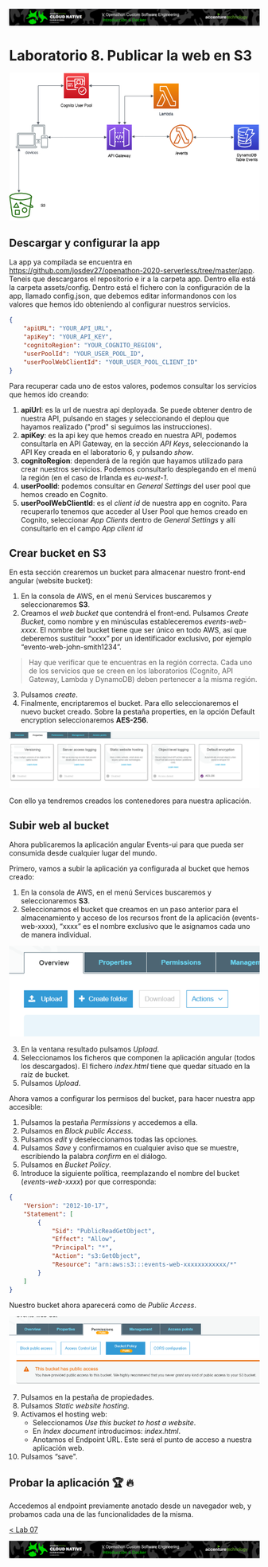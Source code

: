 <p align="center">
    <img src="../resources/header.png">
</p>

# Laboratorio 8. Publicar la web en S3

<p align="center">
    <img src="resources/s3.png"/>
</p>

## Descargar y configurar la app

La app ya compilada se encuentra en https://github.com/josdev27/openathon-2020-serverless/tree/master/app. Teneis que descargaros el repositorio e ir a la carpeta app. Dentro ella está la carpeta assets/config. Dentro está el fichero con la configuración de la app, llamado config.json, que debemos editar informandonos con los valores que hemos ido obteniendo al configurar nuestros servicios.

```json
{
    "apiURL": "YOUR_API_URL",
    "apiKey": "YOUR_API_KEY",
    "cognitoRegion": "YOUR_COGNITO_REGION",
    "userPoolId": "YOUR_USER_POOL_ID",
    "userPoolWebClientId": "YOUR_USER_POOL_CLIENT_ID"
}
```

Para recuperar cada uno de estos valores, podemos consultar los servicios que hemos ido creando:

1. **apiUrl**: es la url de nuestra api deployada. Se puede obtener dentro de nuestra API, pulsando en stages y seleccionando el deplou que hayamos realizado ("prod" si seguimos las instrucciones).
2. **apiKey**: es la api key que hemos creado en nuestra API, podemos consultarla en API Gateway, en la sección *API Keys*, seleccionando la API Key creada en el laboratorio 6, y pulsando *show*.
3. **cognitoRegion**: dependerá de la región que hayamos utilizado para crear nuestros servicios. Podemos consultarlo desplegando en el menú la región (en el caso de Irlanda es *eu-west-1*.
4. **userPoolId**: podemos consultar en *General Settings* del user pool que hemos creado en Cognito.
5. **userPoolWebClientId**: es el *client id* de nuestra app en cognito. Para recuperarlo tenemos que acceder al User Pool que hemos creado en Cognito, seleccionar *App Clients* dentro de *General Settings* y allí consultarlo en el campo *App client id*

## Crear bucket en S3

En esta sección crearemos un bucket para almacenar nuestro front-end angular (website bucket):
1.	En la consola de AWS, en el menú Services buscaremos y seleccionaremos **S3**.
2.	Creamos el *web bucket* que contendrá el front-end. Pulsamos *Create Bucket*, como nombre y en minúsculas estableceremos 
*events-web-xxxx*. El nombre del bucket tiene que ser único en todo AWS, así que deberemos sustituir “xxxx” por un identificador exclusivo, por ejemplo “evento-web-john-smith1234”.
> Hay que verificar que te encuentras en la región correcta. Cada uno de los servicios que se creen en los laboratorios (Cognito, API Gateway, Lambda y DynamoDB) deben pertenecer a la misma región.
3.	Pulsamos *create*.
4.  Finalmente, encriptaremos el bucket. Para ello seleccionaremos el nuevo bucket creado. Sobre la pestaña properties, en la opción Default encryption seleccionaremos **AES-256**.
<p align="center">
    <img src="resources/img_3.png"/>
</p>
Con ello ya tendremos creados los contenedores para nuestra aplicación.

## Subir web al bucket
Ahora publicaremos la aplicación angular Events-ui para que pueda ser consumida desde cualquier lugar del mundo.

Primero, vamos a subir la aplicación ya configurada al bucket que hemos creado:
1.	En la consola de AWS, en el menú Services buscaremos y seleccionaremos **S3**.
2.	Seleccionamos el bucket que creamos en un paso anterior para el almacenamiento y acceso de los recursos front de la aplicación (events-web-xxxx), “xxxx” es el nombre exclusivo que le asignamos cada uno de manera individual.

<p align="center">
    <img src="resources/img_1.png">
</p>

3.	En la ventana resultado pulsamos *Upload*.
4.	Seleccionamos los ficheros que componen la aplicación angular (todos los descargados). El fichero *index.html* tiene que quedar situado en la raíz de bucket.
5.	Pulsamos *Upload*.

Ahora vamos a configurar los permisos del bucket, para hacer nuestra app accesible:

1.	Pulsamos la pestaña *Permissions* y accedemos a ella.
2.	Pulsamos en *Block public Access*.
3.	Pulsamos *edit* y deseleccionamos todas las opciones.
4.	Pulsamos *Save* y confirmamos en cualquier aviso que se muestre, escribiendo la palabra *confirm* en el diálogo.
5.	Pulsamos en *Bucket Policy*.
6.	Introduce la siguiente política, reemplazando el nombre del bucket (*events-web-xxxx*) por que corresponda:
```json
{
    "Version": "2012-10-17",
    "Statement": [
        {
            "Sid": "PublicReadGetObject",
            "Effect": "Allow",
            "Principal": "*",
            "Action": "s3:GetObject",
            "Resource": "arn:aws:s3:::events-web-xxxxxxxxxxxx/*"
        }
    ]
}
```
Nuestro bucket ahora aparecerá como de *Public Access*.

<p align="center">
    <img src="resources/img_2.png">
</p>

7.	Pulsamos en la pestaña de propiedades.
8.	Pulsamos *Static website hosting*.
9.	Activamos el hosting web:
    * Seleccionamos *Use this bucket to host a website*.
    * En *Index document* introducimos: *index.html*.
    * Anotamos el Endpoint URL. Este será el punto de acceso a nuestra aplicación web.
10.	Pulsamos “save".

## Probar la aplicación :trophy: :fire:

Accedemos al endpoint previamente anotado desde un navegador web, y probamos cada una de las funcionalidades de la misma.

[< Lab 07](../lab-07)

<p align="center">
    <img src="../resources/header.png">
</p>
